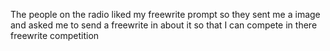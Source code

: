 The people on the radio liked my freewrite prompt so they sent me a image
and asked me to send a freewrite in about it so that I can compete in there
freewrite competition
